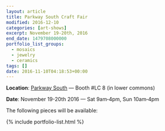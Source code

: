 ```yaml
---
layout: article
title: Parkway South Craft Fair
modified: 2016-12-10
categories: [art-shows]
excerpt: November 19-20th, 2016
end_date: 1479708000000
portfolio_list_groups:
  - mosaics
  - jewelry
  - ceramics
tags: []
date: 2016-11-10T04:18:53+00:00
---
```


**Location**: [Parkway South](https://goo.gl/maps/XzbWzTsn4c62) — Booth #LC 8 (in lower commons)

**Date**: November 19-20th 2016 — Sat 9am‑4pm, Sun 10am‑4pm

The following pieces will be available:

{% include portfolio-list.html %}
